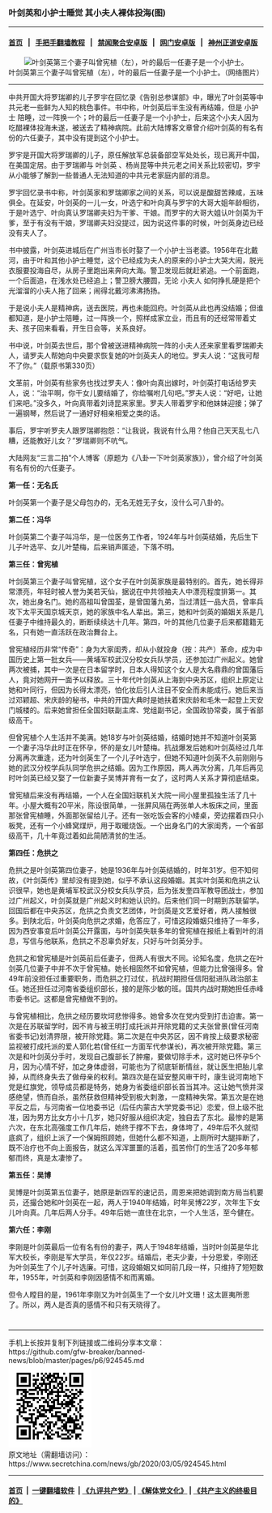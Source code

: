 ### 叶剑英和小护士睡觉 其小夫人裸体投海(图)
------------------------

#### [首页](https://github.com/gfw-breaker/banned-news/blob/master/README.md) &nbsp;&nbsp;|&nbsp;&nbsp; [手把手翻墙教程](https://github.com/gfw-breaker/guides/wiki) &nbsp;&nbsp;|&nbsp;&nbsp; [禁闻聚合安卓版](https://github.com/gfw-breaker/bn-android) &nbsp;&nbsp;|&nbsp;&nbsp; [网门安卓版](https://github.com/oGate2/oGate) &nbsp;&nbsp;|&nbsp;&nbsp; [神州正道安卓版](https://github.com/SzzdOgate/update) 



<div class="article_right" style="fone-color:#000">
 <p style="text-align:center">
  <img alt="叶剑英第三个妻子叫曾宪植（左），叶的最后一任妻子是一个小护士。" src="http://img2.secretchina.com/pic/2018/6-9/p2187581a905577048-ss.jpg" style="height:337px; width:600px"/>
  <br>
   叶剑英第三个妻子叫曾宪植（左），叶的最后一任妻子是一个小护士。（网络图片）
   <span id="hideid" name="hideid" style="color:red;display:none;">
    <span href="https://www.secretchina.com">
    </span>
   </span>
  </br>
 </p>
 <div id="txt-mid1-t21-2017">
  

---


  </div>
 </div>
 <p>
  中共开国大将罗瑞卿的儿子罗宇在回忆录《告别总参谋部》中，曝光了叶剑英等中共元老一些鲜为人知的桃色事件。书中称，叶剑英后半生没有再结婚，但是
  <span href="https://www.secretchina.com/news/gb/tag/小护士" target="_blank">
   小护士
  </span>
  陪睡，过一阵换一个；叶的最后一任妻子是一个小护士，后来这个小夫人因为吃醋裸体投海未遂，被送去了精神病院。此前大陆博客文章曾介绍叶剑英的有名有份的六任妻子，其中没有提到这个小护士。
  <span id="hideid" name="hideid" style="color:red;display:none;">
   <span href="https://www.secretchina.com">
   </span>
  </span>
 </p>
 <p>
  罗宇是开国大将罗瑞卿的儿子，原任解放军总装备部空军处处长，现已离开中国，在美国定居。由于罗瑞卿与
  <span href="https://www.secretchina.com/news/gb/tag/叶剑英" target="_blank">
   叶剑英
  </span>
  、杨尚昆等中共元老之间关系比较密切，罗宇从小能够了解到一些普通人无法知道的中共元老家庭内部的消息。
 </p>
 <p>
  罗宇回忆录书中称，叶剑英家和罗瑞卿家之间的关系，可以说是酸甜苦辣咸，五味俱全。在延安，叶剑英的一儿一女，叶选宁和叶向真与罗宇的大哥大姐年龄相彷，于是叶选宁、叶向真认罗瑞卿夫妇为干爹、干娘。而罗宇的大哥大姐认叶剑英为干爹，至于有没有干娘，罗瑞卿夫妇没提过，因为说这件事的时候，叶剑英身边已经没有夫人了。
 </p>
 <p>
  书中披露，叶剑英进城后在广州当市长时娶了一个小护士当老婆。1956年在北戴河，由于叶和其他小护士睡觉，这个已经成为夫人的原来的小护士大哭大闹，脱光衣服要投海自尽，从房子里跑出来奔向大海。警卫发现后就赶紧追。一个前面跑，一个后面追，在浅水处已经追上；警卫膀大腰圆，无论
  <span href="https://www.secretchina.com/news/gb/tag/小夫人" target="_blank">
   小夫人
  </span>
  如何挣扎硬是把个光溜溜的小夫人拖了回来；闹得北戴河沸沸扬扬。
 </p>
 <p>
  于是说小夫人是精神病，送去医院，再也未能回府。叶剑英从此也再没结婚；但谁都知道，是小护士陪睡，过一阵换一个，照样成家立业，而且有的还经常带着丈夫、孩子回来看看，开生日会等，关系良好。
 </p>
 <p>
  书中说，叶剑英去世后，那个曾被送进精神病院一阵的小夫人还来家里看罗瑞卿夫人，请罗夫人帮她向中央要求恢复她的叶剑英夫人的地位。罗夫人说：“这我可帮不了你。”（载原书第330页）
 </p>
 <p>
  文革前，叶剑英有些家务也找过罗夫人：像叶向真出嫁时，叶剑英打电话给罗夫人，说：“治平啊，你干女儿要结婚了，你给嘱咐几句吧。”罗夫人说：“好吧，让她们来吧。”没多久，叶向真带着刘诗昆来家里。罗夫人带着罗宇和他妹妹迎接；弹了一遍钢琴，然后说了一通好好相亲相爱之类的话。
 </p>
 <p>
  事后，罗宇听罗夫人跟罗瑞卿抱怨：“让我说，我说有什么用？他自己天天乱七八糟，还能教好儿女？”罗瑞卿则不吭气。
 </p>
 <p>
  大陆网友“三言二拍”个人博客（原题为《八卦一下叶剑英家族》），曾介绍了叶剑英有名有份的六任妻子。
 </p>
 <p>
  <strong>
   第一任：无名氏
  </strong>
 </p>
 <p>
  叶剑英第一个妻子是父母包办的，无名无姓无子女，没什么可八卦的。
 </p>
 <p>
  <strong>
   第二任：冯华
  </strong>
 </p>
 <p>
  叶剑英第二个妻子叫冯华，是一位医务工作者，1924年与叶剑英结婚，先后生下儿子叶选平、女儿叶楚梅，后来销声匿迹，下落不明。
 </p>
 <p>
  <strong>
   第三任：曾宪植
  </strong>
 </p>
 <center>
  <div style="max-width: 632px;height:180px; display: none; text-align: center; margin: 0 auto; overflow: hidden;overflow-x: hidden;">
   <div id="taboola-midarticle-thumbnails" style="max-width: 632px;height:180px;overflow: hidden;overflow-x: hidden;">
   </div>
  </div>
  <div>
   <ins class="adsbygoogle" data-ad-client="ca-pub-1276641434651360" data-ad-format="fluid" data-ad-layout="in-article" data-ad-slot="5164544770" style="display:block; text-align:center;">
   </ins>
  </div>
 </center>
 <p>
  叶剑英第三个妻子叫曾宪植，这个女子在叶剑英家族是最特别的。首先，她长得非常漂亮，年轻时被人誉为美若天仙，据说在中共领袖夫人中漂亮程度排第一。其次，她出身名门。她的高祖叫曾国荃，是曾国藩九弟，当过清廷一品大员，曾率兵攻下太平天国京城天京，她的家族中名人辈出。第三，她和叶剑英的婚姻关系是几任妻子中维持最久的，断断续续达十几年。第四，叶的其他几位妻子后来都籍籍无名，只有她一直活跃在政治舞台上。
 </p>
 <p>
  曾宪植经历非常“传奇”：身为大家闺秀，却从小就投身（按：共产）革命，成为中国历史上第一批女兵——黄埔军校武汉分校女兵队学员，还参加过广州起义。她曾两次被捕，其中一次是在日本留学时，日本人得知这个女人是大名鼎鼎的曾国藩后人，竟对她网开一面予以释放。三十年代叶剑英从上海到中央苏区，组织上原定让她和叶同行，但因为长得太漂亮，怕化妆后引人注目不安全而未能成行。她后来当过邓颖超、宋庆龄的秘书，中共的开国大典时是她扶着宋庆龄和毛朱一起登上天安门城楼的。后来她曾担任全国妇联副主席、党组副书记，全国政协常委，属于省部级高干。
 </p>
 <p>
  但曾宪植个人生活并不美满。她18岁与叶剑英结婚，结婚时她并不知道叶剑英第一个妻子冯华此时正在怀孕，怀的是女儿叶楚梅。抗战爆发后她和叶剑英经过几年分离再次重逢，还为叶剑英生了一个儿子叶选宁，但她不知道叶剑英不久前刚刚与她的武汉分校学兵队同学危拱之结婚。因为工作原因，两人再次分离，几年后再见时叶剑英已经又娶了一位新妻子吴博并育有一女了，这时两人关系才算彻底结束。
 </p>
 <p>
  曾宪植后来没有再结婚，一个人在全国妇联机关大院一间小屋里孤独生活了几十年。小屋大概有20平米，陈设很简单，一张屏风隔在两张单人木板床之间，里面那张曾宪植睡，外面那张留给儿子。还有一张吃饭会客的小矮桌，旁边摆着四只小板凳，还有一个小蜂窝煤炉，用于取暖烧饭。一个出身名门的大家闺秀，一个省部级高干，几十年竟过着如此简陋清贫的生活。
 </p>
 <center>
  <ins class="adsbygoogle" data-ad-client="ca-pub-1276641434651360" data-ad-format="fluid" data-ad-layout="in-article" data-ad-slot="3646767294" style="display:block; text-align:center;">
  </ins>
 </center>
 <p>
  <strong>
   第四任：危拱之
  </strong>
 </p>
 <p>
  危拱之是叶剑英第四位妻子，她是1936年与叶剑英结婚的，时年31岁。但不知何故，《叶剑英传》里却没有提到她，似乎不承认这段婚姻。其实叶剑英和危拱之认识很早，她也是黄埔军校武汉分校女兵队学员，后为张发奎四军教导团战士，参加过广州起义，叶剑英就是广州起义时和她认识的。后来他们同一时期到苏联留学。回国后都在中央苏区，危拱之负责文艺团体，叶剑英是文艺爱好者，两人接触很多。到陕北后，叶剑英向危拱之求婚，危答应了，可惜这段婚姻只维持了一年多，因为西安事变后叶剑英公开露面，与叶剑英失联多年的曾宪植在报纸上看到叶的消息，写信与他联系，危拱之不忍辜负好友，只好与叶剑英分手。
 </p>
 <p>
  危拱之和曾宪植是叶剑英前后任妻子，但两人有很大不同。论知名度，危拱之在叶剑英几位妻子中并不次于曾宪植。她长相固然不如曾宪植，但能力比曾强得多。曾49年前没担任过重要职务，而危拱之打过仗，抗战时期担任信阳挺进队政治部主任。她还担任过河南省委组织部长，接的是陈少敏的班。国共内战时期她担任赤峰市委书记。这都是曾宪植做不到的。
 </p>
 <p>
  与曾宪植相比，危拱之经历要坎坷悲惨得多。她曾多次在党内受到打击迫害。第一次是在苏联留学时，因不肯与被王明打成托派并开除党籍的丈夫张曾景(曾任河南省委书记)划清界限，被开除党籍。第二次是在中央苏区，因不肯按上级要求秘密监视被打成托派的爱人郭化若(曾任红一方面军代参谋长)，再次被开除党籍。第三次是和叶剑英分手时，发现自己腹部长了肿瘤，要做切除手术，这时她已怀孕5个月，因为心情不好，加之身体虚弱，可能也为了彻底斩断情丝，就让医生把胎儿拿掉，从而终身失去了做母亲的权利。第四次是在延安整风审干时，康生说河南地下党是红旗党，领导成员都是特务，她身为省委组织部长首当其冲。这让她气愤并深感绝望，愤而自杀，虽然获救但精神受到极大刺激，一度精神失常。第五次是在她平反之后，与河南省一位地委书记（后任内蒙古大学党委书记）恋爱，但上级不批准，因为男方比女方小十几岁，她只好服从组织决定，独自去了东北。最惨的是第六次，在东北高强度工作几年后，她终于撑不下去，身体垮了，49年后不久就彻底疯了，组织上派了一个保姆照顾她，但她什么都不知道，上厕所时大腿摔断了，既不治疗也不向上面报告，就这么浑浑噩噩的活着，孤苦伶仃的生活了20多年郁郁而终，真是太凄惨了。
 </p>
 <p>
  <strong>
   第五任：吴博
  </strong>
 </p>
 <p>
  吴博是叶剑英第五位妻子，她原是新四军的速记员，周恩来把她调到南方局当机要员，还撮合她和叶剑英在一起，两人于1940年结婚，时年吴博22岁，次年生下女儿叶向真。几年后两人分手。49年后她一直住在北京，一个人生活，至今健在。
 </p>
 <p>
  <strong>
   第六任：李刚
  </strong>
 </p>
 <p>
  李刚是叶剑英最后一位有名有份的妻子，两人于1948年结婚，当时叶剑英是华北军大校长，李刚是军大学员，年仅22岁。结婚后，老夫少妻，十分恩爱，李刚还为叶剑英生了个儿子叶选廉。可惜，这段婚姻又如同前几段一样，只维持了短短数年，1955年，叶剑英和李刚因感情不和而离婚。
 </p>
 <p>
  但令人瞠目的是，1961年李刚又为叶剑英生了一个女儿叶文珊！这太匪夷所思了。所以，两人是否真的感情不和只有天晓得了。
  <center>
   <div>
    <div id="txt-mid2-t22-2017" style="display: block;  max-height: 351px;  overflow: hidden;">
     <div id="SC-21xxx">
     </div>
     <ins class="adsbygoogle" data-ad-client="ca-pub-1276641434651360" data-ad-format="auto" data-ad-slot="4301710469" data-full-width-responsive="true" style="display:block">
     </ins>
    </div>
   </div>
  </center>
  <div style="padding-top:12px;">
  </div>
 </p>
</div>

<hr/>
手机上长按并复制下列链接或二维码分享本文章：<br/>
https://github.com/gfw-breaker/banned-news/blob/master/pages/p6/924545.md <br/>
<a href='https://github.com/gfw-breaker/banned-news/blob/master/pages/p6/924545.md'><img src='https://github.com/gfw-breaker/banned-news/blob/master/pages/p6/924545.md.png'/></a> <br/>
原文地址（需翻墙访问）：https://www.secretchina.com/news/gb/2020/03/05/924545.html


------------------------
#### [首页](https://github.com/gfw-breaker/banned-news/blob/master/README.md) &nbsp;|&nbsp; [一键翻墙软件](https://github.com/gfw-breaker/nogfw/blob/master/README.md) &nbsp;| [《九评共产党》](https://github.com/gfw-breaker/9ping.md/blob/master/README.md#九评之一评共产党是什么) | [《解体党文化》](https://github.com/gfw-breaker/jtdwh.md/blob/master/README.md) | [《共产主义的终极目的》](https://github.com/gfw-breaker/gczydzjmd.md/blob/master/README.md)


<img src='http://gfw-breaker.win/banned-news/pages/p6/924545.md' width='0px' height='0px'/>